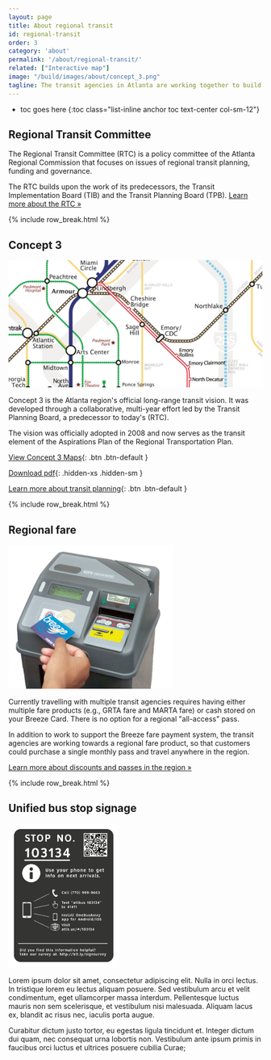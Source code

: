 ```yaml
---
layout: page
title: About regional transit
id: regional-transit
order: 3
category: 'about'
permalink: '/about/regional-transit/'
related: ["Interactive map"]
image: "/build/images/about/concept_3.png"
tagline: The transit agencies in Atlanta are working together to build a more seamless transit system.  Here are a few of the projects they're working on.
---
```


* toc goes here
{:toc class="list-inline anchor toc text-center col-sm-12"}


## Regional Transit Committee

The Regional Transit Committee (RTC) is a policy committee of the Atlanta Regional Commission that focuses on issues of regional transit planning, funding and governance. 

The RTC builds upon the work of its predecessors, the Transit Implementation Board (TIB) and the Transit Planning Board (TPB).  [Learn more about the RTC »](http://atlantaregional.com/about-us/board--committees/regional-transit-committee)

{% include row_break.html %}

## Concept 3

<div class="col-sm-6 col-xs-12 pull-right">
	<img class="img-responsive center-block" style="max-height: 285px" src="/build/images/concept_3.png">
</div>

Concept 3 is the Atlanta region's official long-range transit vision. It was developed through a collaborative, multi-year effort led by the Transit Planning Board, a predecessor to today's (RTC). 

The vision was officially adopted in 2008 and now serves as the transit element of the Aspirations Plan of the Regional Transportation Plan.

[View Concept 3 Maps](/build/images/about/concept3_stylized.png){: .btn .btn-default }

[Download pdf](/assets/pdf/concept3_stylized.pdf){: .hidden-xs .hidden-sm }

[Learn more about transit planning](http://atlantaregional.com/transportation/transit/transit-planning){: .btn .btn-default }


{% include row_break.html %}

## Regional fare

<div class="col-sm-6 col-xs-12 pull-right">
	<img class="img-responsive center-block" style="max-height: 285px" src="/build/images/fares/breeze_farebox.png">
</div>

Currently travelling with multiple transit agencies requires having either multiple fare products (e.g., GRTA fare and MARTA fare) or cash stored on your Breeze Card.  There is no option for a regional "all-access" pass.

In addition to work to support the Breeze fare payment system, the transit agencies are working towards a regional fare product, so that customers could purchase a single monthly pass and travel anywhere in the region.

[Learn more about discounts and passes in the region »](/fares/passes)

{% include row_break.html %}


## Unified bus stop signage

<div class="col-sm-6 col-xs-12 pull-right">
	<img class="img-responsive center-block" style="max-height: 285px" src="/build/images/about/bus-stop-sign-01.png">
</div>

Lorem ipsum dolor sit amet, consectetur adipiscing elit. Nulla in orci lectus. In tristique lorem eu lectus aliquam posuere. Sed vestibulum arcu et velit condimentum, eget ullamcorper massa interdum. Pellentesque luctus mauris non sem scelerisque, et vestibulum nisi malesuada. Aliquam lacus ex, blandit ac risus nec, iaculis porta augue. 

Curabitur dictum justo tortor, eu egestas ligula tincidunt et. Integer dictum dui quam, nec consequat urna lobortis non. Vestibulum ante ipsum primis in faucibus orci luctus et ultrices posuere cubilia Curae;